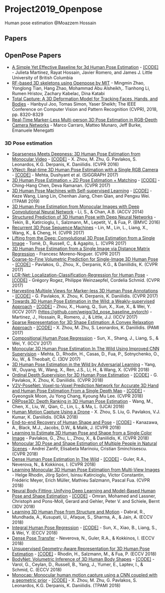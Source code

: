 # Project2019_Openpose
Human pose estimation @Moazzem Hossain 

## Papers

## OpenPose Papers

- [A Simple Yet Effective Baseline for 3d Human Pose Estimation](https://arxiv.org/pdf/1705.03098.pdf) - [[CODE]](https://github.com/una-dinosauria/3d-pose-baseline) - Julieta Martinez, Rayat Hossain, Javier Romero, and James J. Little University of British Columbia
- [RF-based 3D skeletons using Openpose by MIT](https://people.csail.mit.edu/mingmin/papers/rfpose3d-sigcomm-zhao.pdf) - Mingmin Zhao, Yonglong Tian, Hang Zhao, Mohammad Abu Alsheikh,. Tianhong Li, Rumen Hristov, Zachary Kabelac, Dina Katabi
- [Total Capture: A 3D Deformation Model for Tracking Faces, Hands, and Bodies](http://openaccess.thecvf.com/content_cvpr_2018/papers/Joo_Total_Capture_A_CVPR_2018_paper.pdf) - Hanbyul Joo, Tomas Simon, Yaser Sheikh; The IEEE Conference on Computer Vision and Pattern Recognition (CVPR), 2018, pp. 8320-8329
- [Real-Time Marker-Less Multi-person 3D Pose Estimation in RGB-Depth Camera Networks](https://arxiv.org/abs/1710.06235) - Marco Carraro, Matteo Munaro, Jeff Burke, Emanuele Menegatti

### 3D Pose estimation

- [Sparseness Meets Deepness: 3D Human Pose Estimation from Monocular Video](http://arxiv.org/abs/1511.09439) - [[CODE]](https://github.com/daniilidis-group/monocap) - X. Zhou, M. Zhu, G. Pavlakos, S. Leonardos, K.G. Derpanis, K. Daniilidis. (CVPR 2016)
- [VNect: Real-time 3D Human Pose Estimation with a Single RGB Camera](http://gvv.mpi-inf.mpg.de/projects/VNect/content/VNect_SIGGRAPH2017.pdf) - [[CODE]](https://github.com/timctho/VNect-tensorflow) - Mehta, Dushyant et al. (SIGGRAPH 2017)
- [3D Human Pose Estimation = 2D Pose Estimation + Matching](https://arxiv.org/pdf/1612.06524.pdf) - [[CODE]](https://github.com/flyawaychase/3DHumanPose) - Ching-Hang Chen, Deva Ramanan. (CVPR 2017)
- [3D Human Pose Machines with Self-supervised Learning](https://arxiv.org/pdf/1901.03798.pdf) - [[CODE]](http://www.sysu-hcp.net/3d_pose_ssl/) - Keze Wang, Liang Lin, Chenhan Jiang, Chen Qian, and Pengxu Wei. (TPAMI 2019)
- [3D Human Pose Estimation from Monocular Images with Deep Convolutional Neural Network](http://visal.cs.cityu.edu.hk/static/pubs/conf/accv14-3dposecnn.pdf) - Li, S., & Chan, A.B. (ACCV 2014)
- [Structured Prediction of 3D Human Pose with Deep Neural Networks](https://arxiv.org/pdf/1605.05180.pdf) - Tekin, B., Katircioglu, I., Salzmann, M., Lepetit, V., & Fua, P. (BMVC 2016)
- [Recurrent 3D Pose Sequence Machines](https://arxiv.org/pdf/1707.09695.pdf) - Lin, M., Lin, L., Liang, X., Wang, K., & Cheng, H. (CVPR 2017)
- [Lifting from the Deep: Convolutional 3D Pose Estimation from a Single Image](https://arxiv.org/pdf/1701.00295.pdf) - Tomè, D., Russell, C., & Agapito, L. (CVPR 2017)
- [3D Human Pose Estimation from a Single Image via Distance Matrix Regression](https://arxiv.org/abs/1611.09010) - Francesc Moreno-Noguer. (CVPR 2017)
- [Coarse-to-Fine Volumetric Prediction for Single-Image 3D Human Pose](https://arxiv.org/pdf/1611.07828.pdf) - [[CODE]](https://github.com/geopavlakos/c2f-vol-demo) - Pavlakos, G., Zhou, X., Derpanis, K.G., & Daniilidis, K. (CVPR 2017)
- [LCR-Net: Localization-Classification-Regression for Human Pose](https://www.researchgate.net/publication/315867122_LCR-Net_Localization-Classification-Regression_for_Human_Pose) - [[CODE]](https://thoth.inrialpes.fr/src/LCR-Net/) - Grégory Rogez, Philippe Weinzaepfel, Cordelia Schmid. (CVPR 2017)
- [Harvesting Multiple Views for Marker-less 3D Human Pose Annotations](https://www.seas.upenn.edu/~pavlakos/projects/harvesting/files/harvesting.pdf) - [[CODE]](https://github.com/geopavlakos/harvesting/) - G. Pavlakos, X. Zhou, K. Derpanis, K. Daniilidis.  (CVPR 2017)
- [Towards 3D Human Pose Estimation in the Wild: a Weakly-supervised Approach](https://arxiv.org/pdf/1704.02447.pdf) - [[CODE]](https://github.com/xingyizhou/Pytorch-pose-hg-3d) - Zhou, X., Huang, Q., Sun, X., Xue, X., & Wei, Y. (ICCV 2017)
(https://github.com/weigq/3d_pose_baseline_pytorch) - Martinez, J., Hossain, R., Romero, J., & Little, J.J. (ICCV 2017)
- [Sparse Representation for 3D Shape Estimation: A Convex Relaxation Approach](http://arxiv.org/abs/1509.04309) - [[CODE]](http://www.cad.zju.edu.cn/home/xzhou/code/shapeconvex.zip) - X. Zhou, M. Zhu, S. Leonardos, K. Daniilidis. (PAMI 2017)
- [Compositional Human Pose Regression](https://arxiv.org/pdf/1704.00159.pdf) - Sun, X., Shang, J., Liang, S., & Wei, Y. (ICCV 2017)
- [Monocular 3D Human Pose Estimation In The Wild Using Improved CNN Supervision](http://gvv.mpi-inf.mpg.de/3dhp-dataset/) - Mehta, D., Rhodin, H., Casas, D., Fua, P., Sotnychenko, O., Xu, W., & Theobalt, C. (3DV 2017)
- [3D Human Pose Estimation in the Wild by Adversarial Learning](https://arxiv.org/pdf/1803.09722.pdf) - Yang, W., Ouyang, W., Wang, X., Ren, J.S., Li, H., & Wang, X. (CVPR 2018)
- [Ordinal Depth Supervision for 3D Human Pose Estimation](https://arxiv.org/pdf/1805.04095.pdf) - [[CODE]](https://github.com/geopavlakos/ordinal-pose3d/) - G. Pavlakos, X. Zhou, K. Daniilidis. (CVPR 2018)
- [V2V-PoseNet: Voxel-to-Voxel Prediction Network for Accurate 3D Hand and Human Pose Estimation From a Single Depth Map](https://arxiv.org/abs/1711.07399) - [[CODE]](https://github.com/mks0601/V2V-PoseNet_RELEASE) - Gyeongsik Moon, Ju Yong Chang, Kyoung Mu Lee. (CVPR 2018)
- [DRPose3D: Depth Ranking in 3D Human Pose Estimation](https://arxiv.org/pdf/1805.08973.pdf) - Wang, M., Chen, X., Liu, W., Qian, C., Lin, L., & Ma, L. (IJCAI 2018)
- [Human Motion Capture Using a Drone](https://arxiv.org/abs/1804.06112) - X. Zhou, S. Liu, G. Pavlakos, V.J. Kumar, K. Daniilidis. (ICRA 2018)
- [End-to-end Recovery of Human Shape and Pose](https://arxiv.org/pdf/1712.06584.pdf) - [[CODE]](https://github.com/akanazawa/hmr) - Kanazawa, A., Black, M.J., Jacobs, D.W., & Malik, J. (CVPR 2018)
- [Learning to Estimate 3D Human Pose and Shape from a Single Color Image](http://openaccess.thecvf.com/content_cvpr_2018/papers/Pavlakos_Learning_to_Estimate_CVPR_2018_paper.pdf) - Pavlakos, G., Zhu, L., Zhou, X., & Daniilidis, K. (CVPR 2018)
- [Monocular 3D Pose and Shape Estimation of Multiple People in Natural Scenes](http://www.maths.lth.se/sminchisescu/media/papers/Zanfir_Monocular_3D_Pose_CVPR_2018_paper.pdf) - Andrei Zanfir, Elisabeta Marinoiu, Cristian Sminchisescu. (CVPR 2018)
- [Dense Human Pose Estimation In The Wild](https://arxiv.org/pdf/1802.00434.pdf) - [[CODE]](https://github.com/facebookresearch/Densepose) - Guler, R.A., Neverova, N., & Kokkinos, I. (CVPR 2018)
- [Learning Monocular 3D Human Pose Estimation from Multi-View Images](https://arxiv.org/pdf/1803.04775.pdf) - Helge Rhodin, Jörg Spörri, Isinsu Katircioglu, Victor Constantin, Frédéric Meyer, Erich Müller, Mathieu Salzmann, Pascal Fua. (CVPR 2018)
- [Neural Body Fitting: Unifying Deep Learning and Model-Based Human Pose and Shape Estimation](https://arxiv.org/pdf/1808.05942.pdf) - [[CODE]](https://github.com/mohomran/neural_body_fitting) - Omran, Mohamed and Lassner, Christoph and Pons-Moll, Gerard and Gehler, Peter V. and Schiele, Bernt (3DV 2018)
- [Learning 3D Human Pose from Structure and Motion](http://openaccess.thecvf.com/content_ECCV_2018/papers/Rishabh_Dabral_Learning_3D_Human_ECCV_2018_paper.pdf) - Dabral, R., Mundhada, A., Kusupati, U., Afaque, S., Sharma, A., & Jain, A. (ECCV 2018)
- [Integral Human Pose Regression](https://arxiv.org/pdf/1711.08229.pdf) - [[CODE]](https://github.com/JimmySuen/integral-human-pose) - Sun, X., Xiao, B., Liang, S., & Wei, Y. (ECCV 2018)
- [Dense Pose Transfer](https://arxiv.org/pdf/1809.01995.pdf) - Neverova, N., Guler, R.A., & Kokkinos, I. (ECCV 2018)
- [Unsupervised Geometry-Aware Representation for 3D Human Pose Estimation](http://openaccess.thecvf.com/content_ECCV_2018/papers/Helge_Rhodin_Unsupervised_Geometry-Aware_Representation_ECCV_2018_paper.pdf) - [[CODE]](https://github.com/hrhodin/UnsupervisedGeometryAwareRepresentationLearning) - Rhodin, H., Salzmann, M., & Fua, P. (ECCV 2018)
- [BodyNet: Volumetric Inference of 3D Human Body Shapes](https://arxiv.org/pdf/1804.04875v3.pdf) - [[CODE]](https://github.com/gulvarol/bodynet) - Varol, G., Ceylan, D., Russell, B., Yang, J., Yumer, E., Laptev, I., & Schmid, C. (ECCV 2018)
- [Monocap: Monocular human motion capture using a CNN coupled with a geometric prior](https://arxiv.org/abs/1701.02354) - [[CODE]](https://github.com/daniilidis-group/monocap) - X. Zhou, M. Zhu, G. Pavlakos, S. Leonardos, K.G. Derpanis, K. Daniilidis. (TPAMI 2018)

